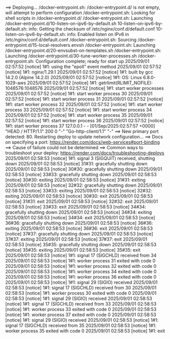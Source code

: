 ==> Deploying...
/docker-entrypoint.sh: /docker-entrypoint.d/ is not empty, will attempt to perform configuration
/docker-entrypoint.sh: Looking for shell scripts in /docker-entrypoint.d/
/docker-entrypoint.sh: Launching /docker-entrypoint.d/10-listen-on-ipv6-by-default.sh
10-listen-on-ipv6-by-default.sh: info: Getting the checksum of /etc/nginx/conf.d/default.conf
10-listen-on-ipv6-by-default.sh: info: Enabled listen on IPv6 in /etc/nginx/conf.d/default.conf
/docker-entrypoint.sh: Sourcing /docker-entrypoint.d/15-local-resolvers.envsh
/docker-entrypoint.sh: Launching /docker-entrypoint.d/20-envsubst-on-templates.sh
/docker-entrypoint.sh: Launching /docker-entrypoint.d/30-tune-worker-processes.sh
/docker-entrypoint.sh: Configuration complete; ready for start up
2025/09/01 02:57:52 [notice] 1#1: using the "epoll" event method
2025/09/01 02:57:52 [notice] 1#1: nginx/1.29.1
2025/09/01 02:57:52 [notice] 1#1: built by gcc 14.2.0 (Alpine 14.2.0) 
2025/09/01 02:57:52 [notice] 1#1: OS: Linux 6.8.0-1029-aws
2025/09/01 02:57:52 [notice] 1#1: getrlimit(RLIMIT_NOFILE): 1048576:1048576
2025/09/01 02:57:52 [notice] 1#1: start worker processes
2025/09/01 02:57:52 [notice] 1#1: start worker process 30
2025/09/01 02:57:52 [notice] 1#1: start worker process 31
2025/09/01 02:57:52 [notice] 1#1: start worker process 32
2025/09/01 02:57:52 [notice] 1#1: start worker process 33
2025/09/01 02:57:52 [notice] 1#1: start worker process 34
2025/09/01 02:57:52 [notice] 1#1: start worker process 35
2025/09/01 02:57:52 [notice] 1#1: start worker process 36
2025/09/01 02:57:52 [notice] 1#1: start worker process 37
127.0.0.1 - - [01/Sep/2025:02:57:57 +0000] "HEAD / HTTP/1.1" 200 0 "-" "Go-http-client/1.1" "-"
==> New primary port detected: 80. Restarting deploy to update network configuration...
==> Docs on specifying a port: https://render.com/docs/web-services#port-binding
==> Cause of failure could not be determined
==> Common ways to troubleshoot your deploy: https://render.com/docs/troubleshooting-deploys
2025/09/01 02:58:53 [notice] 1#1: signal 3 (SIGQUIT) received, shutting down
2025/09/01 02:58:53 [notice] 31#31: gracefully shutting down
2025/09/01 02:58:53 [notice] 30#30: gracefully shutting down
2025/09/01 02:58:53 [notice] 33#33: gracefully shutting down
2025/09/01 02:58:53 [notice] 30#30: exiting
2025/09/01 02:58:53 [notice] 31#31: exiting
2025/09/01 02:58:53 [notice] 32#32: gracefully shutting down
2025/09/01 02:58:53 [notice] 33#33: exiting
2025/09/01 02:58:53 [notice] 32#32: exiting
2025/09/01 02:58:53 [notice] 30#30: exit
2025/09/01 02:58:53 [notice] 31#31: exit
2025/09/01 02:58:53 [notice] 32#32: exit
2025/09/01 02:58:53 [notice] 33#33: exit
2025/09/01 02:58:53 [notice] 34#34: gracefully shutting down
2025/09/01 02:58:53 [notice] 34#34: exiting
2025/09/01 02:58:53 [notice] 34#34: exit
2025/09/01 02:58:53 [notice] 36#36: gracefully shutting down
2025/09/01 02:58:53 [notice] 36#36: exiting
2025/09/01 02:58:53 [notice] 36#36: exit
2025/09/01 02:58:53 [notice] 37#37: gracefully shutting down
2025/09/01 02:58:53 [notice] 37#37: exiting
2025/09/01 02:58:53 [notice] 37#37: exit
2025/09/01 02:58:53 [notice] 35#35: gracefully shutting down
2025/09/01 02:58:53 [notice] 35#35: exiting
2025/09/01 02:58:53 [notice] 35#35: exit
2025/09/01 02:58:53 [notice] 1#1: signal 17 (SIGCHLD) received from 34
2025/09/01 02:58:53 [notice] 1#1: worker process 31 exited with code 0
2025/09/01 02:58:53 [notice] 1#1: worker process 32 exited with code 0
2025/09/01 02:58:53 [notice] 1#1: worker process 34 exited with code 0
2025/09/01 02:58:53 [notice] 1#1: worker process 36 exited with code 0
2025/09/01 02:58:53 [notice] 1#1: signal 29 (SIGIO) received
2025/09/01 02:58:53 [notice] 1#1: signal 17 (SIGCHLD) received from 30
2025/09/01 02:58:53 [notice] 1#1: worker process 30 exited with code 0
2025/09/01 02:58:53 [notice] 1#1: signal 29 (SIGIO) received
2025/09/01 02:58:53 [notice] 1#1: signal 17 (SIGCHLD) received from 33
2025/09/01 02:58:53 [notice] 1#1: worker process 33 exited with code 0
2025/09/01 02:58:53 [notice] 1#1: worker process 37 exited with code 0
2025/09/01 02:58:53 [notice] 1#1: signal 29 (SIGIO) received
2025/09/01 02:58:53 [notice] 1#1: signal 17 (SIGCHLD) received from 35
2025/09/01 02:58:53 [notice] 1#1: worker process 35 exited with code 0
2025/09/01 02:58:53 [notice] 1#1: exit
